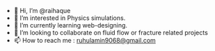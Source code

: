 - 👋 Hi, I’m @raihaque
- 👀 I’m interested in Physics simulations.
- 🌱 I’m currently learning web-designing.
- 💞️ I’m looking to collaborate on fluid flow or fracture related projects
- 📫 How to reach me : ruhulamin9068@gmail.com

<!---
raihaque/raihaque is a ✨ special ✨ repository because its `README.md` (this file) appears on your GitHub profile.
You can click the Preview link to take a look at your changes.
--->
